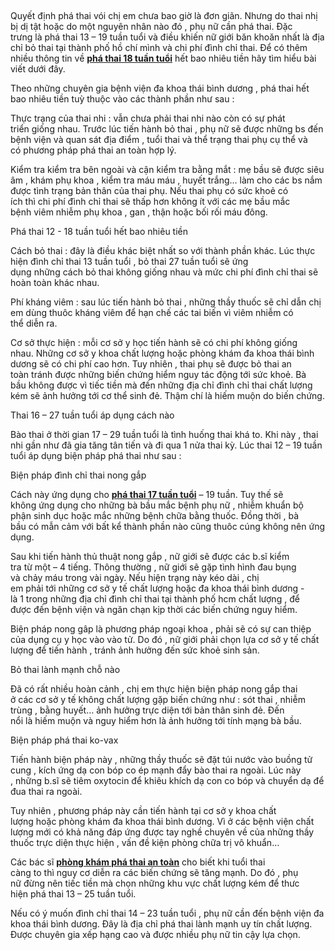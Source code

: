 # <p><br />
Quyết định&nbsp;phá thai&nbsp;vói&nbsp;chị em&nbsp;chưa bao giờ là&nbsp;đơn giãn. Nhưng do thai nhị bị&nbsp;dị tật&nbsp;hoặc do&nbsp;một&nbsp;nguyên nhân&nbsp;nào đó ,&nbsp;phụ nữ&nbsp;cần&nbsp;phá thai.&nbsp;Đặc trưng&nbsp;là&nbsp;phá thai&nbsp;13&nbsp;&ndash;&nbsp;19&nbsp;tuần tuổi và&nbsp;điều&nbsp;khiến&nbsp;nữ giới&nbsp;băn khoăn&nbsp;nhất là địa chỉ&nbsp;bỏ thai&nbsp;tại&nbsp;thành phố hồ chí mình&nbsp;và&nbsp;chi phí&nbsp;đình chỉ thai. Để có thêm nhiều&nbsp;thông tin&nbsp;về&nbsp;<a href="http://phongkhamphathaihcm.com/chi-phi-pha-thai-tu-tuan-13-den-18-va-phuong-phap-nen-su-dung-30.html"><strong>phá thai 18 tuần&nbsp;tuổi</strong></a>&nbsp;hết bao nhiêu tiền&nbsp;hãy&nbsp;tìm hiểu&nbsp;bài viết&nbsp;dưới đây.</p>

<p>Theo&nbsp;những&nbsp;chuyên gia&nbsp;bệnh viện&nbsp;đa khoa thái bình dương ,&nbsp;phá thai&nbsp;hết bao nhiêu tiền&nbsp;tuỳ thuộc&nbsp;vào&nbsp;các&nbsp;thành phần&nbsp;như sau :</p>

<p>Thực trạng&nbsp;của&nbsp;thai nhi&nbsp;:&nbsp;vẫn chưa phải&nbsp;thai nhi&nbsp;nào&nbsp;còn có&nbsp;sự&nbsp;phát triển&nbsp;giống nhau. Trước&nbsp;lúc&nbsp;tiến hành&nbsp;bỏ thai&nbsp;,&nbsp;phụ nữ&nbsp;sẽ được&nbsp;những&nbsp;bs&nbsp;đến bệnh viện&nbsp;và&nbsp;quan sát&nbsp;địa điểm&nbsp;, tuổi thai và&nbsp;thể trạng&nbsp;thai phụ&nbsp;cụ thể&nbsp;và có&nbsp;phương pháp&nbsp;phá thai&nbsp;an toàn&nbsp;hợp lý.</p>

<p>Kiểm tra&nbsp;kiểm tra bên ngoài&nbsp;và cận&nbsp;kiểm tra bằng mắt&nbsp;:&nbsp;mẹ bầu&nbsp;sẽ được&nbsp;siêu âm&nbsp;, khám phụ khoa ,&nbsp;kiểm tra máu&nbsp;máu , huyết trắng&hellip;&nbsp;làm cho&nbsp;các&nbsp;bs&nbsp;nắm được&nbsp;tình trạng&nbsp;bản thân&nbsp;của&nbsp;thai phụ. Nếu&nbsp;thai phụ&nbsp;có&nbsp;sức khoẻ&nbsp;có ích&nbsp;thì&nbsp;chi phí&nbsp;đình chỉ thai&nbsp;sẽ&nbsp;thấp hơn&nbsp;không ít&nbsp;với&nbsp;các&nbsp;mẹ bầu&nbsp;mắc bệnh&nbsp;viêm nhiễm&nbsp;phụ khoa , gan , thận hoặc&nbsp;bối rối&nbsp;máu đông.</p>

<p>Phá thai&nbsp;12&nbsp;-&nbsp;18&nbsp;tuần tuổi&nbsp;hết bao nhiêu tiền</p>

<p>Cách&nbsp;bỏ thai&nbsp;: đây là&nbsp;điều&nbsp;khác biệt nhất so với&nbsp;thành phần&nbsp;khác.&nbsp;Lúc&nbsp;thực hiện&nbsp;đình chỉ thai&nbsp;13&nbsp;tuần tuổi ,&nbsp;bỏ thai&nbsp;27&nbsp;tuần tuổi sẽ&nbsp;ứng dụng&nbsp;những&nbsp;cách&nbsp;bỏ thai&nbsp;không giống nhau&nbsp;và mức&nbsp;chi phí&nbsp;đình chỉ thai&nbsp;sẽ hoàn toàn&nbsp;khác nhau.</p>

<p>Phí&nbsp;kháng viêm&nbsp;: sau&nbsp;lúc&nbsp;tiến hành&nbsp;bỏ thai&nbsp;,&nbsp;những&nbsp;thầy thuốc&nbsp;sẽ&nbsp;chỉ dẫn&nbsp;chị em&nbsp;dùng&nbsp;thuôc&nbsp;kháng viêm&nbsp;để&nbsp;hạn chế&nbsp;các&nbsp;tai biến&nbsp;vì&nbsp;viêm nhiễm&nbsp;có thể&nbsp;diễn ra.</p>

<p>Cơ sở&nbsp;thực hiện&nbsp;: mỗi cơ sở&nbsp;y học&nbsp;tiến hành&nbsp;sẽ có&nbsp;chi phí&nbsp;không giống nhau.&nbsp;Những&nbsp;cơ sở&nbsp;y khoa&nbsp;chất lượng&nbsp;hoặc&nbsp;phòng khám&nbsp;đa khoa thái bình dương sẽ có&nbsp;chi phí&nbsp;cao hơn.&nbsp;Tuy nhiên&nbsp;,&nbsp;thai phụ&nbsp;sẽ được&nbsp;bỏ thai&nbsp;an toàn&nbsp;tránh&nbsp;được&nbsp;những&nbsp;biến chứng&nbsp;hiểm nguy&nbsp;tác động&nbsp;tới&nbsp;sức khoẻ.&nbsp;Bà bầu&nbsp;không được&nbsp;vì tiếc tiền mà&nbsp;đến&nbsp;những&nbsp;địa chỉ&nbsp;đình chỉ thai&nbsp;chất lượng kém&nbsp;sẽ&nbsp;ảnh hưởng&nbsp;tới&nbsp;cơ thể&nbsp;sinh đẻ.&nbsp;Thậm chí&nbsp;là&nbsp;hiếm muộn&nbsp;do&nbsp;biến chứng.</p>

<p>Thai&nbsp;16&nbsp;&ndash;&nbsp;27&nbsp;tuần tuổi&nbsp;áp dụng&nbsp;cách&nbsp;nào</p>

<p>Bào thai&nbsp;ở&nbsp;thời gian&nbsp;17&nbsp;&ndash;&nbsp;29&nbsp;tuần tuổi là&nbsp;tình huống&nbsp;thai khá&nbsp;to.&nbsp;Khi&nbsp;này ,&nbsp;thai nhi&nbsp;gần như&nbsp;đã&nbsp;gia tăng&nbsp;tân tiến&nbsp;và&nbsp;đi qua&nbsp;1&nbsp;nửa&nbsp;thai kỳ.&nbsp;Lúc&nbsp;thai&nbsp;12&nbsp;&ndash;&nbsp;19&nbsp;tuần tuổi&nbsp;áp dụng&nbsp;biện pháp&nbsp;phá thai&nbsp;như sau :</p>

<p>Biện pháp&nbsp;đình chỉ thai&nbsp;nong gắp</p>

<p>Cách&nbsp;này&nbsp;ứng dụng&nbsp;cho&nbsp;<a href="http://phongkhamphathaihcm.com/pha-thai-17-va-18-tuan-het-bao-nhieu-tien-31.html"><strong>phá thai 17&nbsp;tuần tuổi</strong></a>&nbsp;&ndash;&nbsp;19&nbsp;tuần.&nbsp;Tuy thế&nbsp;sẽ không&nbsp;ứng dụng&nbsp;cho&nbsp;những&nbsp;bà bầu&nbsp;mắc&nbsp;bệnh phụ nữ&nbsp;,&nbsp;nhiễm khuẩn&nbsp;bộ phận&nbsp;sinh dục hoặc mắc&nbsp;những&nbsp;bệnh&nbsp;chữa bằng thuốc. Đồng thời ,&nbsp;bà bầu&nbsp;có&nbsp;mẫn cảm&nbsp;với&nbsp;bất kể&nbsp;thành phần&nbsp;nào cũng thuôc cúng&nbsp;không nên&nbsp;ứng dụng.</p>

<p>Sau&nbsp;khi&nbsp;tiến hành&nbsp;thủ thuật nong gắp ,&nbsp;nữ giới&nbsp;sẽ được&nbsp;các&nbsp;b.sĩ&nbsp;kiểm tra&nbsp;từ&nbsp;một&nbsp;&ndash;&nbsp;4&nbsp;tiếng.&nbsp;Thông thường&nbsp;,&nbsp;nữ giới&nbsp;sẽ gặp&nbsp;tình hình&nbsp;đau&nbsp;bụng và&nbsp;chảy máu&nbsp;trong vài ngày. Nếu&nbsp;hiện trạng&nbsp;này&nbsp;kéo dài&nbsp;,&nbsp;chị em&nbsp;phải&nbsp;tới&nbsp;những&nbsp;cơ sở&nbsp;y tế&nbsp;chất lượng&nbsp;hoặc đa khoa thái bình dương - là&nbsp;1&nbsp;trong&nbsp;những&nbsp;địa chỉ&nbsp;đình chỉ thai&nbsp;tại&nbsp;thành phố hcm&nbsp;chất lượng&nbsp;, để được&nbsp;đến bệnh viện&nbsp;và ngăn chạn&nbsp;kịp thời&nbsp;các&nbsp;biến chứng&nbsp;nguy hiểm.</p>

<p>Biện pháp&nbsp;nong gâp là&nbsp;phương pháp&nbsp;ngoại khoa ,&nbsp;phải&nbsp;sẽ có sự can thiệp của dụng cụ&nbsp;y học&nbsp;vào vào tử.&nbsp;Do đó&nbsp;,&nbsp;nữ giới&nbsp;phải&nbsp;chọn lựa&nbsp;cơ sở&nbsp;y tế&nbsp;chất lượng&nbsp;để&nbsp;tiến hành&nbsp;,&nbsp;tránh&nbsp;ảnh hưởng&nbsp;đến&nbsp;sức khoẻ&nbsp;sinh sản.</p>

<p>Bỏ thai&nbsp;lành mạnh&nbsp;chỗ nào</p>

<p>Đã có&nbsp;rất nhiều&nbsp;hoàn cảnh&nbsp;,&nbsp;chị em&nbsp;thực hiện&nbsp;biện pháp&nbsp;nong gắp thai ở&nbsp;các&nbsp;cơ sở&nbsp;y tế&nbsp;không chất lượng&nbsp;gặp&nbsp;biến chứng&nbsp;như : sót thai ,&nbsp;nhiễm trùng&nbsp;, bằng huyết&hellip;&nbsp;ảnh hưởng&nbsp;trực diện&nbsp;tới&nbsp;bản thân&nbsp;sinh đẻ.&nbsp;Đến nổi&nbsp;là&nbsp;hiếm muộn&nbsp;và&nbsp;nguy hiểm&nbsp;hơn là&nbsp;ảnh hưởng&nbsp;tới&nbsp;tính mạng&nbsp;bà bầu.</p>

<p>Biện pháp&nbsp;phá thai&nbsp;ko-vax</p>

<p>Tiến hành&nbsp;biện pháp&nbsp;này ,&nbsp;những&nbsp;thầy thuốc&nbsp;sẽ đặt túi nước vào buồng&nbsp;tử cung&nbsp;,&nbsp;kích ứng&nbsp;dạ con&nbsp;bóp&nbsp;co ép&nbsp;mạnh đẩy&nbsp;bào thai&nbsp;ra ngoài.&nbsp;Lúc&nbsp;này ,&nbsp;những&nbsp;b.sĩ&nbsp;sẽ tiêm oxytocin để&nbsp;khiêu khích&nbsp;dạ con&nbsp;co bóp&nbsp;và&nbsp;chuyển dạ&nbsp;để đua thai ra ngoài.</p>

<p>Tuy nhiên&nbsp;,&nbsp;phương pháp&nbsp;này&nbsp;cần&nbsp;tiến hành&nbsp;tại cơ sở&nbsp;y khoa&nbsp;chất lượng&nbsp;hoặc&nbsp;phòng khám&nbsp;đa khoa thái bình dương. Vì ở&nbsp;các&nbsp;bệnh viện&nbsp;chất lượng&nbsp;mới&nbsp;có khả năng&nbsp;đáp ứng&nbsp;được&nbsp;tay nghề&nbsp;chuyên về&nbsp;của&nbsp;những&nbsp;thầy thuốc&nbsp;trực diện&nbsp;thực hiện&nbsp;,&nbsp;vấn đề&nbsp;kiện phòng&nbsp;chữa trị&nbsp;vô khuẩn&hellip;</p>

<p>Các bác sĩ <a href="http://phongkhamphathaihcm.com"><strong>phòng khám phá thai an toàn</strong></a> cho biết khi&nbsp;tuổi thai càng&nbsp;to&nbsp;thì&nbsp;nguy cơ&nbsp;diễn ra&nbsp;các&nbsp;biến chứng&nbsp;sẽ&nbsp;tăng mạnh.&nbsp;Do đó&nbsp;,&nbsp;phụ nữ&nbsp;đừng&nbsp;nên&nbsp;tiếc tiền mà chọn&nbsp;những&nbsp;khu vực&nbsp;chất lượng kém&nbsp;để thưc hiện&nbsp;phá thai&nbsp;13&nbsp;&ndash;&nbsp;25&nbsp;tuần tuổi.</p>

<p>Nếu có&nbsp;ý muốn&nbsp;đình chỉ thai&nbsp;14&nbsp;&ndash;&nbsp;23&nbsp;tuần tuổi ,&nbsp;phụ nữ&nbsp;cần&nbsp;đến&nbsp;bệnh viện&nbsp;đa khoa thái bình dương. Đây là địa chỉ&nbsp;phá thai&nbsp;lành mạnh&nbsp;uy tín&nbsp;chất lượng. Được&nbsp;chuyên gia&nbsp;xếp hạng&nbsp;cao và được nhiều&nbsp;phụ nữ&nbsp;tin cậy&nbsp;lựa chọn.</p>

<p>&nbsp;</p>

<p>&nbsp;</p>
